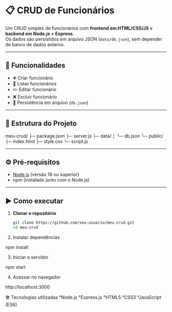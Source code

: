 # 📋 CRUD de Funcionários

Um CRUD simples de funcionários com **frontend em HTML/CSS/JS** e **backend em Node.js + Express**.  
Os dados são persistidos em arquivo JSON (`data/db.json`), sem depender de banco de dados externo.  

---

## 🚀 Funcionalidades
- ➕ Criar funcionário  
- 📖 Listar funcionários  
- ✏️ Editar funcionário  
- ❌ Excluir funcionário  
- 💾 Persistência em arquivo (`db.json`)  

---

## 📂 Estrutura do Projeto
meu-crud/
├─ package.json
├─ server.js
├─ data/
│ └─ db.json
└─ public/
├─ index.html
├─ style.css
└─ script.js


---

## ⚙️ Pré-requisitos
- [Node.js](https://nodejs.org/) (versão 18 ou superior)  
- npm (instalado junto com o Node.js)  

---

## ▶️ Como executar

1. **Clonar o repositório**
   ```bash
   git clone https://github.com/seu-usuario/meu-crud.git
   cd meu-crud

2. Instalar dependências

  npm install


3. Iniciar o servidor

  npm start


4. Acessar no navegador

  http://localhost:3000

🛠️ Tecnologias utilizadas
°Node.js
°Express.js
°HTML5
°CSS3
°JavaScript (ES6)


